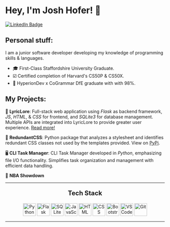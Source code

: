 # Hey, I'm Josh Hofer! 🌱

<div id="badges">
    <a href="https://www.linkedin.com/in/hoferjosh/">
        <img src="https://img.shields.io/badge/LinkedIn-blue?style=for-the-badge&logo=linkedin&logoColor=white" alt="LinkedIn Badge"/>
    </a>
</div>

## Personal stuff:
I am a junior software developer developing my knowledge of programming skills & languages.

- 🎓 First-Class Staffordshire University Graduate.
- ☑️ Certified completion of Harvard's CS50P & CS50X.
- 🚀 HyperionDev x CoGrammar DfE graduate with with 98%.

## My Projects:
🎤 **LyricLore**: Full-stack web application using *Flask* as backend framework, *JS*, *HTML*, & *CSS* for frontend, and *SQLite3* for database management. Multiple APIs are integrated into LyricLore to provide greater user experience. <a href="https://github.com/JoshHofer01/LyricLore/blob/main/README.md">Read more!</a>

📰 **RedundantCSS**: Python package that analyzes a stylesheet and identifies redundant CSS classes not used by the templates provided. View on <a href="https://pypi.org/project/redundantcss/">PyPi</a>.

🖥️ **CLI Task Manager**: CLI Task Manager developed in *Python*, emphasizing file I/O functionality. Simplifies task organization and management with efficient data handling.

🏀 **NBA Showdown**

---

<div align="center">
    <p style="font-weight: bold; font-size: 20px;">Tech Stack</p>
    <link rel="stylesheet" type='text/css' href="https://cdn.jsdelivr.net/gh/devicons/devicon@latest/devicon.min.css"/>
    <img src="https://cdn.jsdelivr.net/gh/devicons/devicon@latest/icons/python/python-original.svg" height="40" title="Python" alt="Python"/>
    <img src="https://cdn.jsdelivr.net/gh/devicons/devicon@latest/icons/flask/flask-original.svg" height="40" title="Flask" alt="Flask"/>
    <img src="https://cdn.jsdelivr.net/gh/devicons/devicon@latest/icons/sqlite/sqlite-original.svg" height="40" title="SQLite" alt="SQLite"/>
    <img src="https://cdn.jsdelivr.net/gh/devicons/devicon@latest/icons/javascript/javascript-original.svg"  height="40" title="JavaScript" alt="JavaScript"/>
    <img src="https://cdn.jsdelivr.net/gh/devicons/devicon@latest/icons/html5/html5-original.svg" height="40" title="HTML" alt="HTML"/>   
    <img src="https://cdn.jsdelivr.net/gh/devicons/devicon@latest/icons/css3/css3-original.svg" height="40" title="CSS" alt="CSS"/>
    <img src="https://cdn.jsdelivr.net/gh/devicons/devicon@latest/icons/bootstrap/bootstrap-original.svg" height="40" title="Bootstrap" alt="Bootstrap"/>
    <img src="https://cdn.jsdelivr.net/gh/devicons/devicon@latest/icons/vscode/vscode-original.svg" height="40" title="VSCode" alt="VSCode"/>
    <img src="https://cdn.jsdelivr.net/gh/devicons/devicon@latest/icons/git/git-original.svg" height="40" title="Git" alt="Git"/>
</div>

---
